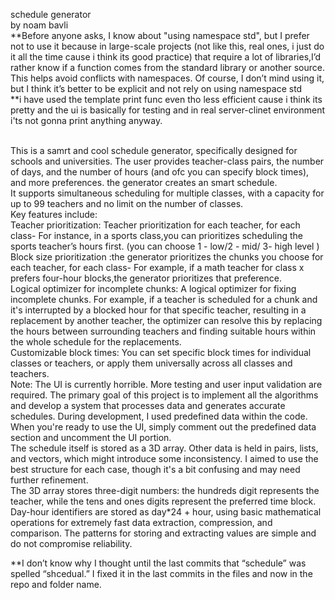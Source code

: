 
schedule generator<br>
by noam bavli
<br>
**Before anyone asks, I know about "using namespace std", but I prefer not to use it because in large-scale projects (not like this, 
  real ones, i just do it all the time cause i think its good practice) 
  that require a lot of libraries,I’d rather know if a function comes from the standard library or another source. This helps avoid 
  conflicts with namespaces.
  Of course, I don’t mind using it, but I think it’s better to be explicit and not rely on using namespace std
  <br>
**i have used the template print func even tho less efficient cause i think its pretty and the ui is basically for testing and in real 
  server-clinet environment i'ts not gonna print anything anyway. 

<br>
This is a samrt and cool schedule generator, specifically designed for schools and universities. 
The user provides teacher-class pairs, the number of days, and the number of hours (and ofc you can specify block times), and more preferences.
the generator creates an smart schedule.
<br>
It supports simultaneous scheduling for multiple classes, with a capacity for up to 99 teachers and no limit on the number of classes.
<br>
Key features include:
<br>
Teacher prioritization: Teacher prioritization for each teacher, for each class- For instance, in a sports class,you can prioritizes scheduling the sports teacher’s hours first.
(you can choose 1 - low/2 - mid/ 3- high level )
<br>
Block size prioritization :the generator prioritizes the chunks you choose for
each teacher, for each class- For example, if a math teacher for class x prefers four-hour blocks,the generator prioritizes that preference.
<br>
Logical optimizer for incomplete chunks: A logical optimizer for fixing incomplete chunks. For example, if a teacher is scheduled
for a chunk and it's interrupted by a blocked hour for that specific teacher, resulting in a replacement by another teacher,
the optimizer can resolve this by replacing the hours between surrounding teachers and finding suitable hours within the whole schedule for the replacements.
<br>
Customizable block times: You can set specific block times for individual classes or teachers, or apply them universally across all classes and teachers.
<br>
Note: The UI is currently horrible. More testing and user input validation are required.
The primary goal of this project is to implement all the algorithms and develop a system that processes data and generates accurate schedules.
During development, I used predefined data within the code. When you're ready to use the UI, simply comment out the predefined data 
section and uncomment the UI portion.
<br>
The schedule itself is stored as a 3D array. Other data is held in pairs, lists, and vectors, which might introduce some inconsistency.
I aimed to use the best structure for each case, though it's a bit confusing and may need further refinement.
<br>
The 3D array stores three-digit numbers: the hundreds digit represents the teacher, while the tens and ones digits represent the preferred time block.
Day-hour identifiers are stored as day*24 + hour, using basic mathematical operations for extremely fast data extraction, compression, and comparison.
The patterns for storing and extracting values are simple and do not compromise reliability.

**I don’t know why I thought until the last commits that “schedule” was spelled “shcedual.” I fixed it in the last commits in the files and now in the repo and folder name.

